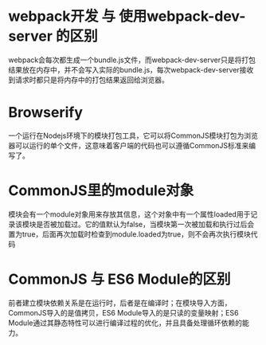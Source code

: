 # webpack开发 与 使用webpack-dev-server 的区别

webpack会每次都生成一个bundle.js文件，而webpack-dev-server只是将打包结果放在内存中，并不会写入实际的bundle.js，每次webpack-dev-server接收到请求时都只是将内存中的打包结果返回给浏览器。

# Browserify

一个运行在Nodejs环境下的模块打包工具，它可以将CommonJS模块打包为浏览器可以运行的单个文件，这意味着客户端的代码也可以遵循CommonJS标准来编写了。

# CommonJS里的module对象

模块会有一个module对象用来存放其信息，这个对象中有一个属性loaded用于记录该模块是否被加载过。它的值默认为false，当模块第一次被加载和执行过后会置为true，后面再次加载时检查到module.loaded为true，则不会再次执行模块代码

# CommonJS 与 ES6 Module的区别

前者建立模块依赖关系是在运行时，后者是在编译时；在模块导入方面，CommonJS导入的是值拷贝，ES6 Module导入的是只读的变量映射；ES6 Module通过其静态特性可以进行编译过程的优化，并且具备处理循环依赖的能力。
